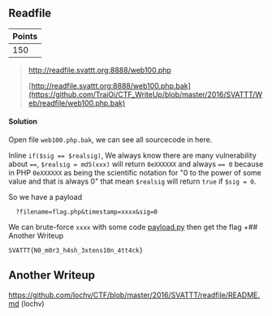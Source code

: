 ## Readfile

| Points |
| ------ |
| 150 |

> http://readfile.svattt.org:8888/web100.php
>
> [http://readfile.svattt.org:8888/web100.php.bak](https://github.com/TraiOi/CTF_WriteUp/blob/master/2016/SVATTT/Web/readfile/web100.php.bak) 

#### Solution

Open file `web100.php.bak`, we can see all sourcecode in here.

Inline `if($sig == $realsig)`, We always know there are many vulnerability about `==`, `$realsig = md5(xxx)` will return `0eXXXXXX` and always `== 0` because in PHP `0eXXXXXX` as being the scientific notation for "0 to the power of some value and that is always 0" that mean `$realsig` will return `true` if `$sig = 0`.		

So we have a payload		

```		
  ?filename=flag.php&timestamp=xxxx&sig=0		
```
We can brute-force `xxxx` with some code [payload.py](https://github.com/TraiOi/CTF_WriteUp/blob/master/2016/SVATTT/Web/readfile/payload.py) then get the flag		 +## Another Writeup
  		  
`SVATTT{N0_m0r3_h4sh_3xtens10n_4tt4ck}`

## Another Writeup

https://github.com/lochv/CTF/blob/master/2016/SVATTT/readfile/README.md (lochv)
